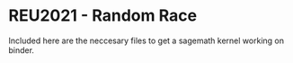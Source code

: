 # REU2021 - Random Race
Included here are the neccesary files to get a sagemath kernel working on binder.